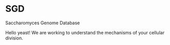 # SGD
Saccharomyces Genome Database

Hello yeast! 
We are working to understand the mechanisms of your cellular division.
